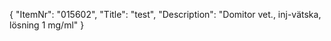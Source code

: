 {
  "ItemNr": "015602",
  "Title": "test",
  "Description": "Domitor vet., inj-vätska, lösning 1 mg/ml"
}